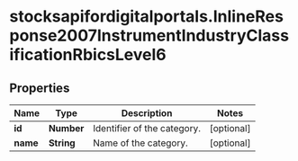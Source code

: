 # stocksapifordigitalportals.InlineResponse2007InstrumentIndustryClassificationRbicsLevel6

## Properties

Name | Type | Description | Notes
------------ | ------------- | ------------- | -------------
**id** | **Number** | Identifier of the category. | [optional] 
**name** | **String** | Name of the category. | [optional] 


